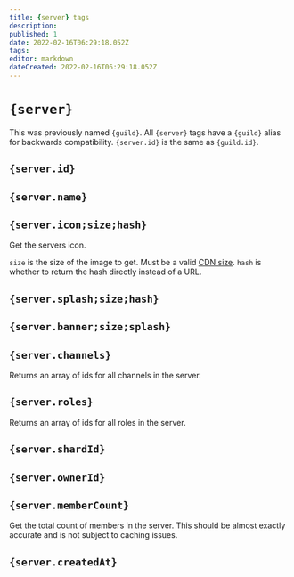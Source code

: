 ```yaml
---
title: {server} tags
description: 
published: 1
date: 2022-02-16T06:29:18.052Z
tags: 
editor: markdown
dateCreated: 2022-02-16T06:29:18.052Z
---
```


# `{server}`

This was previously named `{guild}`. All `{server}` tags have a `{guild}` alias for backwards compatibility. `{server.id}` is the same as `{guild.id}`.

## `{server.id}`

## `{server.name}`

## `{server.icon;size;hash}`

Get the servers icon.

`size` is the size of the image to get. Must be a valid [CDN size](https://discord.com/developers/docs/reference#image-formatting).
`hash` is whether to return the hash directly instead of a URL.

## `{server.splash;size;hash}`

## `{server.banner;size;splash}`

## `{server.channels}`

Returns an array of ids for all channels in the server.

## `{server.roles}`

Returns an array of ids for all roles in the server.

## `{server.shardId}`

## `{server.ownerId}`

## `{server.memberCount}`

Get the total count of members in the server. This should be almost exactly accurate and is not subject to caching issues.

## `{server.createdAt}`